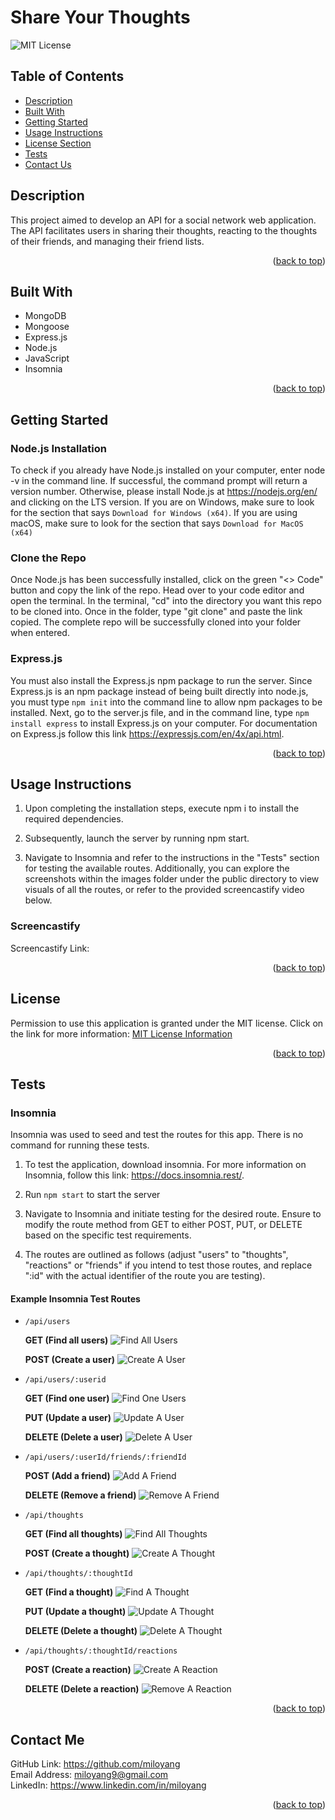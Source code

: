 <a name="readme-top"></a>
# Share Your Thoughts 

![MIT License](https://img.shields.io/badge/license-MIT-important)

## Table of Contents

- [Description](#description)
- [Built With](#built-with)
- [Getting Started](#getting-started)
- [Usage Instructions](#usage-instructions)
- [License Section](#license)
- [Tests](#tests)
- [Contact Us](#contact-us)

## Description

This project aimed to develop an API for a social network web application. The API facilitates users in sharing their thoughts, reacting to the thoughts of their friends, and managing their friend lists.

<p align="right">(<a href="#readme-top">back to top</a>)</p>

## Built With

- MongoDB
- Mongoose
- Express.js
- Node.js
- JavaScript
- Insomnia 

<p align="right">(<a href="#readme-top">back to top</a>)</p>

## Getting Started

### Node.js Installation

To check if you already have Node.js installed on your computer, enter node -v in the command line. If successful, the command prompt will return a version number. Otherwise, please install Node.js at https://nodejs.org/en/ and clicking on the LTS version. If you are on Windows, make sure to look for the section that says `Download for Windows (x64)`. If you are using macOS, make sure to look for the section that says `Download for MacOS (x64)`

### Clone the Repo

Once Node.js has been successfully installed, click on the green "<> Code" button and copy the link of the repo. Head over to your code editor and open the terminal. In the terminal, "cd" into the directory you want this repo to be cloned into. Once in the folder, type "git clone" and paste the link copied. The complete repo will be successfully cloned into your folder when entered.

### Express.js

You must also install the Express.js npm package to run the server. Since Express.js is an npm package instead of being built directly into node.js, you must type `npm init` into the command line to allow npm packages to be installed. Next, go to the server.js file, and in the command line, type `npm install express` to install Express.js on your computer. For documentation on Express.js follow this link https://expressjs.com/en/4x/api.html.

<p align="right">(<a href="#readme-top">back to top</a>)</p>

## Usage Instructions

1. Upon completing the installation steps, execute npm i to install the required dependencies. 

2. Subsequently, launch the server by running npm start.

3. Navigate to Insomnia and refer to the instructions in the "Tests" section for testing the available routes. Additionally, you can explore the screenshots within the images folder under the public directory to view visuals of all the routes, or refer to the provided screencastify video below.

### Screencastify

Screencastify Link: 

<p align="right">(<a href="#readme-top">back to top</a>)</p>

## License

Permission to use this application is granted under the MIT license.
Click on the link for more information: [MIT License Information](https://opensource.org/licenses/MIT)

<p align="right">(<a href="#readme-top">back to top</a>)</p>

## Tests

### Insomnia

Insomnia was used to seed and test the routes for this app. There is no command for running these tests. 
1. To test the application, download insomnia. For more information on Insomnia, follow this link: https://docs.insomnia.rest/.

2. Run `npm start` to start the server

3. Navigate to Insomnia and initiate testing for the desired route. Ensure to modify the route method from GET to either POST, PUT, or DELETE based on the specific test requirements.

4. The routes are outlined as follows (adjust "users" to "thoughts", "reactions" or "friends" if you intend to test those routes, and replace ":id" with the actual identifier of the route you are testing).

#### Example Insomnia Test Routes

- `/api/users`

  **GET (Find all users)**
  ![Find All Users](public/assets/Images/Get-all-users.png)
  
  **POST (Create a user)**
  ![Create A User](public/assets/Images/Create-user.png)

- `/api/users/:userid`

  **GET (Find one user)**
  ![Find One Users](public/assets/Images/Get-user-by-ID.png)

  **PUT (Update a user)**
  ![Update A User](public/assets/Images/Update-user.png)

  **DELETE (Delete a user)**
  ![Delete A User](public/assets/Images/Delete-user.png)

- `/api/users/:userId/friends/:friendId`

  **POST (Add a friend)**
  ![Add A Friend](public/assets/Images/Add-friend.png)

  **DELETE (Remove a friend)**
  ![Remove A Friend](public/assets/Images/Remove-friend.png)

- `/api/thoughts`

  **GET (Find all thoughts)**
  ![Find All Thoughts](public/assets/Images/Get-all-thoughts.png)
  
  **POST (Create a thought)**
  ![Create A Thought](public/assets/Images/Create-thought.png)

- `/api/thoughts/:thoughtId`

  **GET (Find a thought)**
  ![Find A Thought](public/assets/Images/Get-thought-by-ID.png)

  **PUT (Update a thought)**
  ![Update A Thought](public/assets/Images/Update-thought.png)

  **DELETE (Delete a thought)**
  ![Delete A Thought](public/assets/Images/Delete-thought.png)

- `/api/thoughts/:thoughtId/reactions`

  **POST (Create a reaction)**
  ![Create A Reaction](public/assets/Images/Create-reaction.png)

  **DELETE (Delete a reaction)**
  ![Remove A Reaction](public/assets/Images/Remove-reaction.png)

<p align="right">(<a href="#readme-top">back to top</a>)</p>

## Contact Me

GitHub Link: https://github.com/miloyang<br>
Email Address: <miloyang9@gmail.com><br>
LinkedIn: https://www.linkedin.com/in/miloyang

<p align="right">(<a href="#readme-top">back to top</a>)</p>
